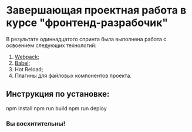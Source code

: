# Завершающая проектная работа в курсе "фронтенд-разрабочик"

В результате одиннадцатого спринта была выполнена работа с освоением следующих технологий:
1. [Webpack](https://webpack.js.org/);
2. [Babel](https://babeljs.io/);
3. Hot Reload;
4. Плагины для файловых компонентов проекта.

## Инструкция по установке:
npm install
npm run build
npm run deploy

### Вы восхитительны!